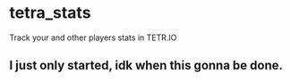 # tetra_stats

Track your and other players stats in TETR.IO

## I just only started, idk when this gonna be done.
